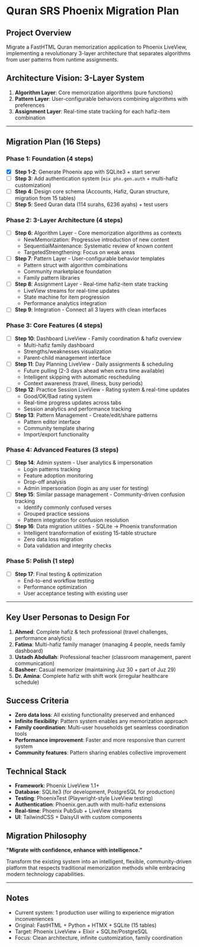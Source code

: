 # Quran SRS Phoenix Migration Plan

## Project Overview
Migrate a FastHTML Quran memorization application to Phoenix LiveView, implementing a revolutionary 3-layer architecture that separates algorithms from user patterns from runtime assignments.

## Architecture Vision: 3-Layer System
1. **Algorithm Layer**: Core memorization algorithms (pure functions)
2. **Pattern Layer**: User-configurable behaviors combining algorithms with preferences  
3. **Assignment Layer**: Real-time state tracking for each hafiz-item combination

---

## Migration Plan (16 Steps)

### Phase 1: Foundation (4 steps)
- [x] **Step 1-2**: Generate Phoenix app with SQLite3 + start server
- [ ] **Step 3**: Add authentication system (`mix phx.gen.auth` + multi-hafiz customization)
- [ ] **Step 4**: Design core schema (Accounts, Hafiz, Quran structure, migration from 15 tables)
- [ ] **Step 5**: Seed Quran data (114 surahs, 6236 ayahs) + test users

### Phase 2: 3-Layer Architecture (4 steps)
- [ ] **Step 6**: Algorithm Layer - Core memorization algorithms as contexts
  - NewMemorization: Progressive introduction of new content
  - SequentialMaintenance: Systematic review of known content  
  - TargetedStrengthening: Focus on weak areas
- [ ] **Step 7**: Pattern Layer - User-configurable behavior templates
  - Pattern struct with algorithm combinations
  - Community marketplace foundation
  - Family pattern libraries
- [ ] **Step 8**: Assignment Layer - Real-time hafiz-item state tracking
  - LiveView streams for real-time updates
  - State machine for item progression
  - Performance analytics integration
- [ ] **Step 9**: Integration - Connect all 3 layers with clean interfaces

### Phase 3: Core Features (4 steps)
- [ ] **Step 10**: Dashboard LiveView - Family coordination & hafiz overview
  - Multi-hafiz family dashboard
  - Strengths/weaknesses visualization
  - Parent-child management interface
- [ ] **Step 11**: Day Planning LiveView - Daily assignments & scheduling
  - Future pulling (2-3 days ahead when extra time available)
  - Intelligent skipping with automatic rescheduling
  - Context awareness (travel, illness, busy periods)
- [ ] **Step 12**: Practice Session LiveView - Rating system & real-time updates
  - Good/OK/Bad rating system
  - Real-time progress updates across tabs
  - Session analytics and performance tracking
- [ ] **Step 13**: Pattern Management - Create/edit/share patterns
  - Pattern editor interface
  - Community template sharing
  - Import/export functionality

### Phase 4: Advanced Features (3 steps)
- [ ] **Step 14**: Admin system - User analytics & impersonation
  - Login patterns tracking
  - Feature adoption monitoring
  - Drop-off analysis
  - Admin impersonation (login as any user for testing)
- [ ] **Step 15**: Similar passage management - Community-driven confusion tracking
  - Identify commonly confused verses
  - Grouped practice sessions
  - Pattern integration for confusion resolution
- [ ] **Step 16**: Data migration utilities - SQLite → Phoenix transformation
  - Intelligent transformation of existing 15-table structure
  - Zero data loss migration
  - Data validation and integrity checks

### Phase 5: Polish (1 step)
- [ ] **Step 17**: Final testing & optimization
  - End-to-end workflow testing
  - Performance optimization
  - User acceptance testing with existing user

---

## Key User Personas to Design For

1. **Ahmed**: Complete hafiz & tech professional (travel challenges, performance analytics)
2. **Fatima**: Multi-hafiz family manager (managing 4 people, needs family dashboard)  
3. **Ustadh Abdullah**: Professional teacher (classroom management, parent communication)
4. **Basheer**: Casual memorizer (maintaining Juz 30 + part of Juz 29)
5. **Dr. Amina**: Complete hafiz with shift work (irregular healthcare schedule)

## Success Criteria

- **Zero data loss**: All existing functionality preserved and enhanced
- **Infinite flexibility**: Pattern system enables any memorization approach
- **Family coordination**: Multi-user households get seamless coordination tools
- **Performance improvement**: Faster and more responsive than current system
- **Community features**: Pattern sharing enables collective improvement

## Technical Stack

- **Framework**: Phoenix LiveView 1.1+ 
- **Database**: SQLite3 (for development, PostgreSQL for production)
- **Testing**: PhoenixTest (Playwright-style LiveView testing)
- **Authentication**: Phoenix.gen.auth with multi-hafiz extensions
- **Real-time**: Phoenix PubSub + LiveView streams
- **UI**: TailwindCSS + DaisyUI with custom components

## Migration Philosophy

**"Migrate with confidence, enhance with intelligence."**

Transform the existing system into an intelligent, flexible, community-driven platform that respects traditional memorization methods while embracing modern technology capabilities.

---

## Notes

- Current system: 1 production user willing to experience migration inconveniences
- Original: FastHTML + Python + HTMX + SQLite (15 tables)
- Target: Phoenix LiveView + Elixir + SQLite/PostgreSQL
- Focus: Clean architecture, infinite customization, family coordination